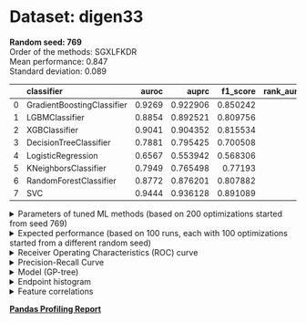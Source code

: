 # Dataset: digen33
**Random seed: 769**<br/>
Order of the methods: SGXLFKDR<br/>
Mean performance: 0.847<br/>
Standard deviation: 0.089<br/>


|    | classifier                 |   auroc |    auprc |   f1_score |   rank_auroc |   rank_auprc |   rank_f1 |
|---:|:---------------------------|--------:|---------:|-----------:|-------------:|-------------:|----------:|
|  0 | GradientBoostingClassifier |  0.9269 | 0.922906 |   0.850242 |            2 |            2 |         2 |
|  1 | LGBMClassifier             |  0.8854 | 0.892521 |   0.809756 |            4 |            4 |         4 |
|  2 | XGBClassifier              |  0.9041 | 0.904352 |   0.815534 |            3 |            3 |         3 |
|  3 | DecisionTreeClassifier     |  0.7881 | 0.795425 |   0.700508 |            7 |            6 |         7 |
|  4 | LogisticRegression         |  0.6567 | 0.553942 |   0.568306 |            8 |            8 |         8 |
|  5 | KNeighborsClassifier       |  0.7949 | 0.765498 |   0.77193  |            6 |            7 |         6 |
|  6 | RandomForestClassifier     |  0.8772 | 0.876201 |   0.807882 |            5 |            5 |         5 |
|  7 | SVC                        |  0.9444 | 0.936128 |   0.891089 |            1 |            1 |         1 |



<details>
<summary>Parameters of tuned ML methods (based on 200 optimizations started from seed 769)</summary>


```
GradientBoostingClassifier(learning_rate=0.09606870711603976, max_depth=9,
                           min_samples_leaf=3, n_iter_no_change=16,
                           random_state=769, tol=1e-07,
                           validation_fraction=0.03)
LGBMClassifier(boosting_type='dart', deterministic=True, force_row_wise=True,
               max_depth=9, metric='binary_logloss', n_estimators=45, n_jobs=1,
               num_leaves=512, objective='binary', random_state=769)
XGBClassifier(alpha=0.010695573698488146, base_score=0.5, booster='dart',
              colsample_bylevel=1, colsample_bynode=1, colsample_bytree=1,
              eta=0.24330061780756526, eval_metric='logloss', gamma=0.4,
              gpu_id=-1, importance_type='gain', interaction_constraints='',
              learning_rate=0.243300617, max_delta_step=0, max_depth=8,
              min_child_weight=1, missing=nan, monotone_constraints='()',
              n_estimators=20, n_jobs=1, nthread=1, num_parallel_tree=1,
              random_state=769, reg_alpha=0.0106955739,
              reg_lambda=0.0008806965545044316, scale_pos_weight=1, subsample=1,
              tree_method='exact', use_label_encoder=False,
              validate_parameters=1, ...)
DecisionTreeClassifier(criterion='entropy', max_depth=8, min_samples_leaf=16,
                       min_samples_split=16, random_state=769)
LogisticRegression(C=0.03148250213434678, penalty='l1', random_state=769,
                   solver='liblinear')
KNeighborsClassifier(n_neighbors=68, p=1, weights='distance')
RandomForestClassifier(criterion='entropy', max_depth=9, max_features=None,
                       min_samples_leaf=8, min_samples_split=13,
                       n_estimators=32, random_state=769)
SVC(C=39525.143428342424, class_weight='balanced', coef0=1.0, degree=2,
    gamma='auto', kernel='poly', probability=True, random_state=769,
    tol=1.5405177609334323e-05)
```

</details>

<details>
<summary>Expected performance (based on 100 runs, each with 100 optimizations started from a different random seed)</summary>
<img src='digen33_769-box.svg' width=40% />
</details>

<details>
<summary>Receiver Operating Characteristics (ROC) curve</summary>
<img src='digen33_769-roc.svg' width=40% />
</details>

<details>
<summary>Precision-Recall Curve</summary>
<img src='digen33_769-prc.svg' width=40% />
</details>

<details>
<summary>Model (GP-tree)</summary>
<img src='digen33_769-model.svg' height=10% />
</details>

<details>
<summary>Endpoint histogram</summary>
<img src='digen33_769-endpoint.svg' width=40% />
</details>

<details>
<summary>Feature correlations</summary>
<img src='digen33_769-corr.svg' width=40% />
</details>

[**Pandas Profiling Report**](https://epistasislab.github.io/digen/profile/digen33_769.html)